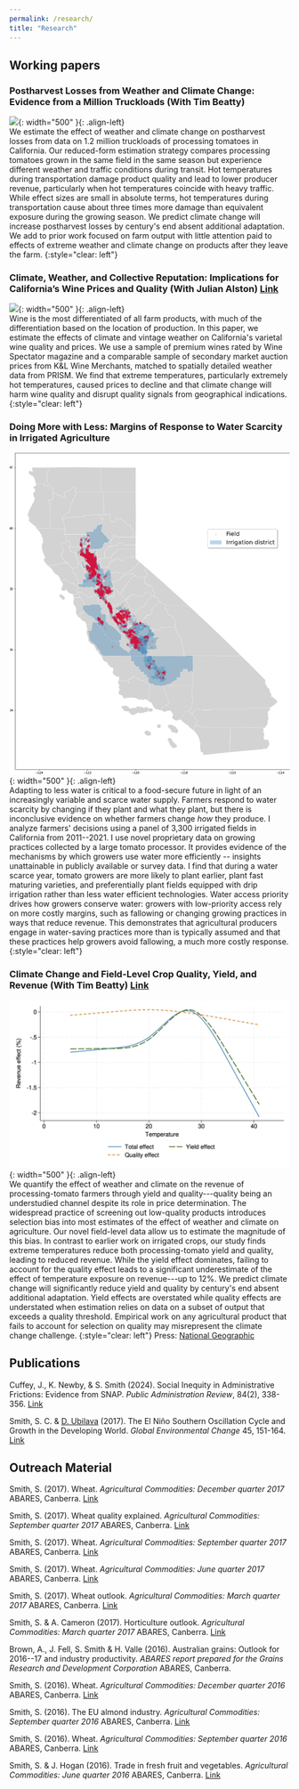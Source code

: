 ```yaml
---
permalink: /research/
title: "Research"
---
```


## Working papers
### Postharvest Losses from Weather and Climate Change: Evidence from a Million Truckloads (With Tim Beatty)
![](../assets/cubic_revenue_3d_pval.png){: width="500" }{: .align-left}  
We estimate the effect of weather and climate change on postharvest losses from data on 1.2 million truckloads of processing tomatoes in California. Our reduced-form estimation strategy compares processing tomatoes grown in the same field in the same season but experience different weather and traffic conditions during transit. Hot temperatures during transportation damage product quality and lead to lower producer revenue, particularly when hot temperatures coincide with heavy traffic. While effect sizes are small in absolute terms, hot temperatures during transportation cause about three times more damage than equivalent exposure during the growing season. We predict climate change will increase postharvest losses by century's end absent additional adaptation. We add to prior work focused on farm output with little attention paid to effects of extreme weather and climate change on products after they leave the farm.
{:style="clear: left"}

### Climate, Weather, and Collective Reputation: Implications for California’s Wine Prices and Quality (With Julian Alston) [Link](https://wine-economics.org/wp-content/uploads/2024/08/AAWE_WP283.pdf)
![](../assets/wine_diagram.png){: width="500" }{: .align-left}  
Wine is the most differentiated of all farm products, with much of the differentiation based on the location of production. In this paper, we estimate the effects of climate and vintage weather on California's varietal wine quality and prices. We use a sample of premium wines rated by Wine Spectator magazine and a comparable sample of secondary market auction prices from K&L Wine Merchants, matched to spatially detailed weather data from PRISM. We find that extreme temperatures, particularly extremely hot temperatures, caused prices to decline and that climate change will harm wine quality and disrupt quality signals from geographical indications.
{:style="clear: left"}

### Doing More with Less: Margins of Response to Water Scarcity in Irrigated Agriculture
![](../assets/water_districts.png){: width="500" }{: .align-left}  
Adapting to less water is critical to a food-secure future in light of an increasingly variable and scarce water supply. Farmers respond to water scarcity by changing if they plant and what they plant, but there is inconclusive evidence on whether farmers change *how* they produce. I analyze farmers' decisions using a panel of 3,300 irrigated fields in California from 2011--2021. I use novel proprietary data on growing practices collected by a large tomato processor. It provides evidence of the mechanisms by which growers use water more efficiently -- insights unattainable in publicly available or survey data. I find that during a water scarce year, tomato growers are more likely to plant earlier, plant fast maturing varieties, and preferentially plant fields equipped with drip irrigation rather than less water efficient technologies. Water access priority drives how growers conserve water: growers with low-priority access rely on more costly margins, such as fallowing or changing growing practices in ways that reduce revenue. This demonstrates that agricultural producers engage in water-saving practices more than is typically assumed and that these practices help growers avoid fallowing, a much more costly response.
{:style="clear: left"}

### Climate Change and Field-Level Crop Quality, Yield, and Revenue (With Tim Beatty) [Link](../assets/Tomato_Quality.pdf)
![](../assets/Quality.png){: width="500" }{: .align-left}  
We quantify the effect of weather and climate on the revenue of processing-tomato farmers through yield and quality---quality being an understudied channel despite its role in price determination. The widespread practice of screening out low-quality products introduces selection bias into most estimates of the effect of weather and climate on agriculture. Our novel field-level data allow us to estimate the magnitude of this bias. In contrast to earlier work on irrigated crops, our study finds extreme temperatures reduce both processing-tomato yield and quality, leading to reduced revenue. While the yield effect dominates, failing to account for the quality effect leads to a significant underestimate of the effect of temperature exposure on revenue---up to 12%. We predict climate change will significantly reduce yield and quality by century's end absent additional adaptation. Yield effects are overstated while quality effects are understated when estimation relies on data on a subset of output that exceeds a quality threshold. Empirical work on any agricultural product that fails to account for selection on quality may misrepresent the climate change challenge.
{:style="clear: left"}
Press: [National Geographic](https://www.nationalgeographic.com/environment/article/climate-change-is-coming-for-your-pizza-sauce)

## Publications

Cuffey, J., K. Newby, & S. Smith (2024). Social Inequity in Administrative Frictions: Evidence from SNAP. <em>Public Administration Review</em>, 84(2), 338-356. [Link](https://doi.org/10.1111/puar.13701)

Smith, S. C. & [D. Ubilava](https://davidubilava.com/) (2017). The El Ni&ntilde;o Southern Oscillation Cycle and Growth in the Developing World. <em>Global Environmental Change</em> 45, 151-164. [Link](https://www.sciencedirect.com/science/article/pii/S0959378017300432)

## Outreach Material

Smith, S. (2017). Wheat. <em>Agricultural Commodities: December quarter 2017</em> ABARES, Canberra. [Link](https://www.awe.gov.au/abares/research-topics/agricultural-outlook/previous-reports)

Smith, S. (2017). Wheat quality explained. <em>Agricultural Commodities: September quarter 2017</em> ABARES, Canberra. [Link](https://www.awe.gov.au/abares/research-topics/agricultural-outlook/previous-reports)

Smith, S. (2017). Wheat. <em>Agricultural Commodities: September quarter 2017</em> ABARES, Canberra. [Link](https://www.awe.gov.au/abares/research-topics/agricultural-outlook/previous-reports)

Smith, S. (2017). Wheat. <em>Agricultural Commodities: June quarter 2017</em> ABARES, Canberra. [Link](https://www.awe.gov.au/abares/research-topics/agricultural-outlook/previous-reports)

Smith, S. (2017). Wheat outlook. <em>Agricultural Commodities: March quarter 2017</em> ABARES, Canberra. [Link](https://www.awe.gov.au/abares/research-topics/agricultural-outlook/previous-reports)

Smith, S. & A. Cameron (2017). Horticulture outlook. <em>Agricultural Commodities: March quarter 2017</em> ABARES, Canberra. [Link](https://www.awe.gov.au/abares/research-topics/agricultural-outlook/previous-reports)

Brown, A., J. Fell, S. Smith & H. Valle (2016). Australian grains: Outlook for 2016--17 and industry productivity. <em>ABARES report prepared for the Grains Research and Development Corporation</em> ABARES, Canberra.

Smith, S. (2016). Wheat. <em>Agricultural Commodities: December quarter 2016</em> ABARES, Canberra. [Link](https://www.awe.gov.au/abares/research-topics/agricultural-outlook/previous-reports)

Smith, S. (2016). The EU almond industry. <em>Agricultural Commodities: September quarter 2016</em> ABARES, Canberra. [Link](https://www.awe.gov.au/abares/research-topics/agricultural-outlook/previous-reports)

Smith, S. (2016). Wheat. <em>Agricultural Commodities: September quarter 2016</em> ABARES, Canberra. [Link](https://www.awe.gov.au/abares/research-topics/agricultural-outlook/previous-reports)

Smith, S. & J. Hogan (2016). Trade in fresh fruit and vegetables. <em>Agricultural Commodities: June quarter 2016</em> ABARES, Canberra. [Link](https://www.awe.gov.au/abares/research-topics/agricultural-outlook/previous-reports)
